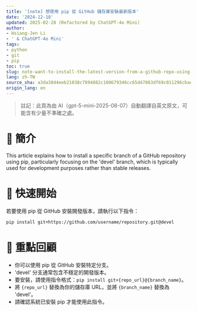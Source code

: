 ```yaml
---
title: '[note] 想使用 pip 從 GitHub 儲存庫安裝最新版本'
date: '2024-12-18'
updated: 2025-02-28 (Refactored by ChatGPT-4o Mini)
author:
- Hsiang-Jen Li
- ' & ChatGPT-4o Mini'
tags:
- python
- git
- pip
toc: true
slug: note-want-to-install-the-latest-version-from-a-github-repo-using-pip
lang: zh-TW
source_sha: a3da3844eeb21038c7894882c100679346cc65d47883df69c011296cbaedfe7e
origin_lang: en
---
```


> 註記：此頁為由 AI（gpt-5-mini-2025-08-07）自動翻譯自英文原文，可能含有少量不準確之處。

# 📌 簡介
This article explains how to install a specific branch of a GitHub repository using pip, particularly focusing on the 'devel' branch, which is typically used for development purposes rather than stable releases.
<!-- more -->

# 🚀 快速開始
若要使用 pip 從 GitHub 安裝開發版本，請執行以下指令：

```bash
pip install git+https://github.com/username/repository.git@devel
```

# 🔁 重點回顧
- 你可以使用 pip 從 GitHub 安裝特定分支。
- 'devel' 分支通常包含不穩定的開發版本。
- 要安裝，請使用指令格式：`pip install git+{repo_url}@{branch_name}`。
- 將 `{repo_url}` 替換為你的儲存庫 URL，並將 `{branch_name}` 替換為 'devel'。
- 請確認系統已安裝 pip 才能使用此指令。
